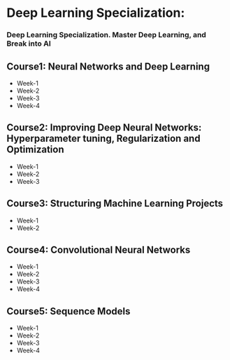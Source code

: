 # Deep Learning Specialization: 
### Deep Learning Specialization. Master Deep Learning, and Break into AI





## Course1: Neural Networks and Deep Learning
* Week-1
* Week-2
* Week-3
* Week-4




## Course2: Improving Deep Neural Networks: Hyperparameter tuning, Regularization and Optimization
* Week-1
* Week-2
* Week-3



## Course3: Structuring Machine Learning Projects
* Week-1
* Week-2



## Course4: Convolutional Neural Networks
* Week-1
* Week-2
* Week-3
* Week-4




## Course5: Sequence Models
* Week-1
* Week-2
* Week-3
* Week-4
